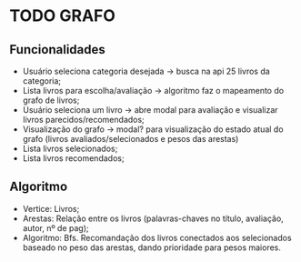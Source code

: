 # TODO GRAFO

## Funcionalidades

- Usuário seleciona categoria desejada -> busca na api 25 livros da categoria;
- Lista livros para escolha/avaliação -> algoritmo faz o mapeamento do grafo de livros;
- Usuário seleciona um livro -> abre modal para avaliação e visualizar livros parecidos/recomendados;
- Visualização do grafo -> modal? para visualização do estado atual do grafo (livros avaliados/selecionados e pesos das arestas)
- Lista livros selecionados;
- Lista livros recomendados;

## Algoritmo

- Vertice: Livros;
- Arestas: Relação entre os livros (palavras-chaves no título, avaliação, autor, nº de pag);
- Algoritmo: Bfs. Recomandação dos livros conectados aos selecionados baseado no peso das arestas, dando prioridade para pesos maiores.

